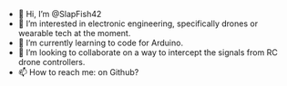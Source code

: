 - 👋 Hi, I’m @SlapFish42
- 👀 I’m interested in electronic engineering, specifically drones or wearable tech at the moment.
- 🌱 I’m currently learning to code for Arduino.
- 💞️ I’m looking to collaborate on a way to intercept the signals from RC drone controllers.
- 📫 How to reach me: on Github?

<!---
SlapFish42/SlapFish42 is a ✨ special ✨ repository because its `README.md` (this file) appears on your GitHub profile.
You can click the Preview link to take a look at your changes.
--->
